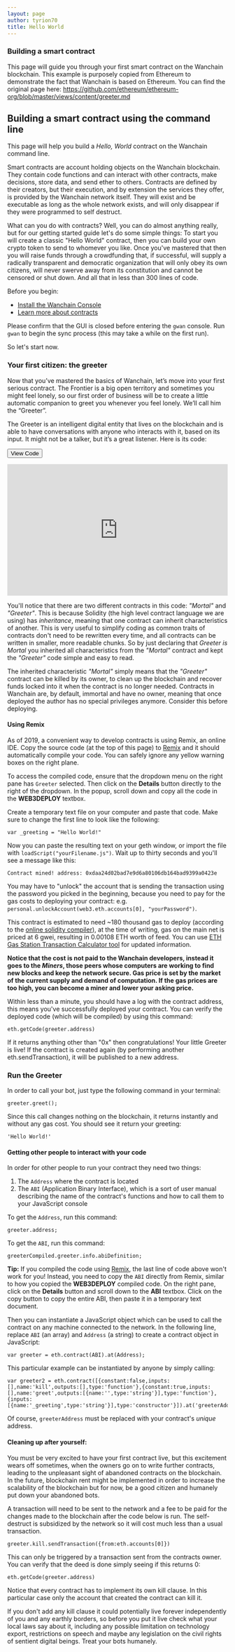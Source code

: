 ```yaml
---
layout: page
author: tyrion70
title: Hello World 
---
```


### Building a smart contract 

This page will guide you through your first smart contract on the Wanchain blockchain. This example is purposely copied from Ethereum to demonstrate the fact that Wanchain is based on Ethereum. You can find the original page here: https://github.com/ethereum/ethereum-org/blob/master/views/content/greeter.md


## Building a smart contract using the command line

This page will help you build a *Hello, World* contract on the Wanchain command line. 

Smart contracts are account holding objects on the Wanchain blockchain. They contain code functions and can interact with other contracts, make decisions, store data, and send ether to others. Contracts are defined by their creators, but their execution, and by extension the services they offer, is provided by the Wanchain network itself. They will exist and be executable as long as the whole network exists, and will only disappear if they were programmed to self destruct.

What can you do with contracts? Well, you can do almost anything really, but for our getting started guide let's do some simple things: To start you will create a classic "Hello World" contract, then you can build your own crypto token to send to whomever you like. Once you've mastered that then you will raise funds through a crowdfunding that, if successful, will supply a radically transparent and democratic organization that will only obey its own citizens, will never swerve away from its constitution and cannot be censored or shut down. And all that in less than 300 lines of code.

Before you begin:

* [Install the Wanchain Console](/docs/using-the-console)
* [Learn more about contracts](http://ethdocs.org/en/latest/contracts-and-transactions/contracts.html)

Please confirm that the GUI is closed before entering the `gwan` console.
Run `gwan` to begin the sync process (this may take a while on the first run).

So let's start now.

### Your first citizen: the greeter

Now that you’ve mastered the basics of Wanchain, let’s move into your first serious contract. The Frontier is a big open territory and sometimes you might feel lonely, so our first order of business will be to create a little automatic companion to greet you whenever you feel lonely. We’ll call him the “Greeter”.

The Greeter is an intelligent digital entity that lives on the blockchain and is able to have conversations with anyone who interacts with it, based on its input. It might not be a talker, but it’s a great listener. Here is its code:

<button type="button" class="btn btn-info" data-toggle="collapse" data-target="#fiddle1">View Code</button>
<div class="collapse" id="fiddle1">
<iframe src="https://ethfiddle.com/services/iframesnippet/rMFEply5F5" scrolling="no" frameborder="0" height="300" width="300" allowtransparency="true" class="ef_embed_iframe" style="width: 100%; overflow: hidden;"></iframe>
</div>


You'll notice that there are two different contracts in this code: _"Mortal"_ and _"Greeter"_.  This is because Solidity (the high level contract language we are using) has *inheritance*, meaning that one contract can inherit characteristics of another. This is very useful to simplify coding as common traits of contracts don't need to be rewritten every time, and all contracts can be written in smaller, more readable chunks. So by just declaring that _Greeter is Mortal_ you inherited all characteristics from the _"Mortal"_ contract and kept the _"Greeter"_ code simple and easy to read.

The inherited characteristic _"Mortal"_ simply means that the _"Greeter"_ contract can be killed by its owner, to clean up the blockchain and recover funds locked into it when the contract is no longer needed. Contracts in Wanchain are, by default, immortal and have no owner, meaning that once deployed the author has no special privileges anymore. Consider this before deploying.


#### Using Remix

As of 2019, a convenient way to develop contracts is using Remix, an online IDE. Copy the source code (at the top of this page) to [Remix](https://remix.ethereum.org) and it should automatically compile your code. You can safely ignore any yellow warning boxes on the right plane.

To access the compiled code, ensure that the dropdown menu on the right pane has `Greeter` selected. Then click on the **Details** button directly to the right of the dropdown. In the popup, scroll down and copy all the code in the **WEB3DEPLOY** textbox.

Create a temporary text file on your computer and paste that code. Make sure to change the first line to look like the following:

    var _greeting = "Hello World!"

Now you can paste the resulting text on your geth window, or import the file with `loadScript("yourFilename.js")`. Wait up to thirty seconds and you'll see a message like this:

    Contract mined! address: 0xdaa24d02bad7e9d6a80106db164bad9399a0423e

You may have to "unlock" the account that is sending the transaction using the password you picked in the beginning, because you need to pay for the gas costs to deploying your contract: e.g. `personal.unlockAccount(web3.eth.accounts[0], "yourPassword")`.

This contract is estimated to need ~180 thousand gas to deploy (according to the [online solidity compiler](http://remix.ethereum.org)), at the time of writing, gas on the main net is priced at 6 gwei, resulting in 0.00108 ETH worth of feed. You can use [ETH Gas Station Transaction Calculator tool](https://ethgasstation.info/calculatorTxV.php) for updated information.

**Notice that the cost is not paid to the Wanchain developers, instead it goes to the _Miners_, those peers whose computers are working to find new blocks and keep the network secure. Gas price is set by the market of the current supply and demand of computation. If the gas prices are too high, you can become a miner and lower your asking price.**

Within less than a minute, you should have a log with the contract address, this means you've successfully deployed your contract. You can verify the deployed code (which will be compiled) by using this command:

    eth.getCode(greeter.address)

If it returns anything other than "0x" then congratulations! Your little Greeter is live! If the contract is created again (by performing another eth.sendTransaction), it will be published to a new address.


### Run the Greeter

In order to call your bot, just type the following command in your terminal:

    greeter.greet();

Since this call changes nothing on the blockchain, it returns instantly and without any gas cost. You should see it return your greeting:

    'Hello World!'


#### Getting other people to interact with your code

In order for other people to run your contract they need two things:

1. The `Address` where the contract is located 
2. The `ABI` (Application Binary Interface), which is a sort of user manual describing the name of the contract's functions and how to call them to your JavaScript console

To get the `Address`, run this command:

    greeter.address;

To get the `ABI`, run this command:

    greeterCompiled.greeter.info.abiDefinition;

**Tip:** If you compiled the code using [Remix](https://remix.ethereum.org), the last line of code above won't work for you! Instead, you need to copy the `ABI` directly from Remix, similar to how you copied the **WEB3DEPLOY** compiled code. On the right pane, click on the **Details** button and scroll down to the **ABI** textbox. Click on the copy button to copy the entire ABI, then paste it in a temporary text document.

Then you can instantiate a JavaScript object which can be used to call the contract on any machine connected to the network. In the following line, replace `ABI` (an array) and `Address` (a string) to create a contract object in JavaScript:

    var greeter = eth.contract(ABI).at(Address);

This particular example can be instantiated by anyone by simply calling:

    var greeter2 = eth.contract([{constant:false,inputs:[],name:'kill',outputs:[],type:'function'},{constant:true,inputs:[],name:'greet',outputs:[{name:'',type:'string'}],type:'function'},{inputs:[{name:'_greeting',type:'string'}],type:'constructor'}]).at('greeterAddress');

Of course, `greeterAddress` must be replaced with your contract's _unique_ address.

#### Cleaning up after yourself:

You must be very excited to have your first contract live, but this excitement wears off sometimes, when the owners go on to write further contracts, leading to the unpleasant sight of abandoned contracts on the blockchain. In the future, blockchain rent might be implemented in order to increase the scalability of the blockchain but for now, be a good citizen and humanely put down your abandoned bots.

A transaction will need to be sent to the network and a fee to be paid for the changes made to the blockchain after the code below is run. The self-destruct is subsidized by the network so it will cost much less than a usual transaction.

    greeter.kill.sendTransaction({from:eth.accounts[0]})

This can only be triggered by a transaction sent from the contracts owner. You can verify that the deed is done simply seeing if this returns 0:

    eth.getCode(greeter.address)

Notice that every contract has to implement its own kill clause. In this particular case only the account that created the contract can kill it.

If you don't add any kill clause it could potentially live forever independently of you and any earthly borders, so before you put it live check what your local laws say about it, including any possible limitation on technology export, restrictions on speech and maybe any legislation on the civil rights of sentient digital beings. Treat your bots humanely.

